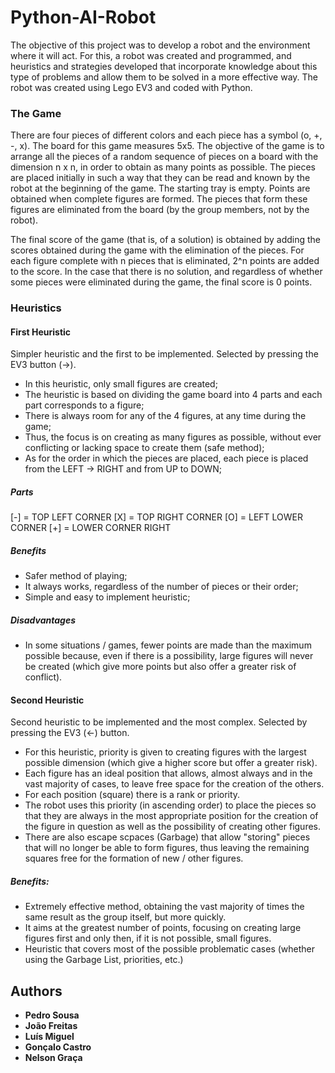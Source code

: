 # Python-AI-Robot

The objective of this project was to develop a robot and the environment where it will act. For this, a robot was created and programmed, and heuristics and strategies developed that incorporate knowledge about this type of problems and allow them to be solved in a more effective way.
The robot was created using Lego EV3 and coded with Python.

### The Game

There are four pieces of different colors and each piece has a symbol (o, +, -, x).
The board for this game measures 5x5. The objective of the game is to arrange all the pieces of a random sequence of pieces on a board with the dimension n x n, in order to obtain as many points as possible.
The pieces are placed initially in such a way that they can be read and known by the robot at the beginning of the game. The starting tray is empty. Points are obtained when complete figures are formed. The pieces that form these figures are eliminated from the board (by the group members, not by the robot).

The final score of the game (that is, of a solution) is obtained by adding the scores obtained during the game with the elimination of the pieces. For each figure complete with n pieces that is eliminated, 2^n points are added to the score.
In the case that there is no solution, and regardless of whether some pieces were eliminated during the game, the final score is 0 points.

### Heuristics

#### First Heuristic

Simpler heuristic and the first to be implemented. Selected by pressing the EV3 button (->).
* In this heuristic, only small figures are created;
* The heuristic is based on dividing the game board into 4 parts and each part corresponds to a figure;
* There is always room for any of the 4 figures, at any time during the game;
* Thus, the focus is on creating as many figures as possible, without ever conflicting or lacking space to create them (safe method);
* As for the order in which the pieces are placed, each piece is placed from the LEFT -> RIGHT and from UP to DOWN;

##### Parts

[-] = TOP LEFT CORNER
[X] = TOP RIGHT CORNER
[O] = LEFT LOWER CORNER
[+] = LOWER CORNER RIGHT

##### Benefits

* Safer method of playing;
* It always works, regardless of the number of pieces or their order;
* Simple and easy to implement heuristic;

##### Disadvantages

* In some situations / games, fewer points are made than the maximum possible because, even if there is a possibility, large figures will never be created (which give more points but also offer a greater risk of conflict).

#### Second Heuristic

Second heuristic to be implemented and the most complex. Selected by pressing the EV3 (<-) button.
* For this heuristic, priority is given to creating figures with the largest possible dimension (which give a higher score but offer a greater risk).
* Each figure has an ideal position that allows, almost always and in the vast majority of cases, to leave free space for the creation of the others.
* For each position (square) there is a rank or priority.
* The robot uses this priority (in ascending order) to place the pieces so that they are always in the most appropriate position for the creation of the figure in question as well as the possibility of creating other figures.
* There are also escape scpaces (Garbage) that allow "storing" pieces that will no longer be able to form figures, thus leaving the remaining squares free for the formation of new / other figures.

##### Benefits:

* Extremely effective method, obtaining the vast majority of times the same result as the group itself, but more quickly.
* It aims at the greatest number of points, focusing on creating large figures first and only then, if it is not possible, small figures.
* Heuristic that covers most of the possible problematic cases (whether using the Garbage List, priorities, etc.)

## Authors

* **Pedro Sousa**
* **João Freitas**
* **Luís Miguel**
* **Gonçalo Castro**
* **Nelson Graça**

